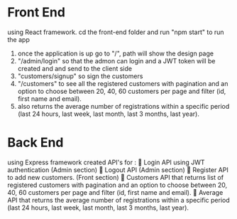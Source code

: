 # Front End 
using React framework. 
cd the front-end folder and run "npm start" to run the app
1. once the application is up go to "/", path will show the design page
2. "/admin/login" so that the admon can login and a JWT token will be created and and send to the client side
3. "customers/signup" so sign the customers
4. "/customers" to see all the registered customers with pagination and an option to choose between 20, 40, 60 customers per page and filter (id, first name and email).
5. also  returns the average number of registrations within a specific period (last 24 hours, last week, last month, last 3 months, last year).


# Back End
using Express framework
created API's for :
 Login API using JWT authentication (Admin section)
 Logout API (Admin section)
 Register API to add new customers. (Front section)
 Customers API that returns list of registered customers with pagination and an option to choose between 20, 40, 60 customers per page and filter (id, first name and email).
 Average API that returns the average number of registrations within a specific period (last 24 hours, last week, last month, last 3 months, last year).
